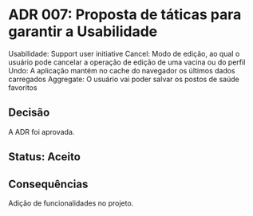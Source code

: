 
# ADR 007: Proposta de táticas para garantir a Usabilidade

Usabilidade:
  Support user initiative
    Cancel: Modo de edição, ao qual o usuário pode cancelar a operação de edição de uma vacina ou do perfil
    Undo: A aplicação mantém no cache do navegador os últimos dados carregados
    Aggregate: O usuário vai poder salvar os postos de saúde favoritos

## Decisão
A ADR foi aprovada.
## Status: Aceito 
## Consequências
Adição de funcionalidades no projeto. 
